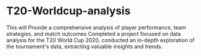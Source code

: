 # T20-Worldcup-analysis
This will Provide a comprehensive analysis of player performance, team strategies, and match outcomes
Completed a project focused on data analysis for the T20 World Cup 2020,
conducted an in-depth exploration of the tournament's data, extracting valuable insights and trends.
